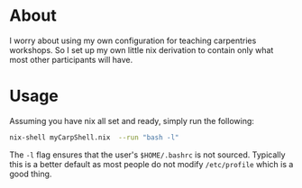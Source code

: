 # About
I worry about using my own configuration for teaching carpentries
workshops. So I set up my own little nix derivation to contain only what
most other participants will have.

# Usage
Assuming you have nix all set and ready, simply run the following:
```bash
nix-shell myCarpShell.nix  --run "bash -l"
```
The `-l` flag ensures that the user's `$HOME/.bashrc` is not sourced. Typically this is a better default as most people do not modify `/etc/profile` which is a good thing. 
